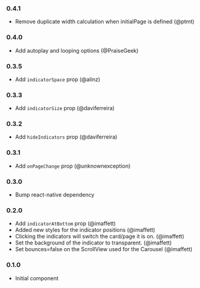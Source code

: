### 0.4.1
- Remove duplicate width calculation when initialPage is defined (@ptmt)

### 0.4.0
- Add autoplay and looping options (@PraiseGeek)

### 0.3.5
- Add `indicatorSpace` prop (@alinz)

### 0.3.3
- Add `indicatorSize` prop (@daviferreira)

### 0.3.2
- Add `hideIndicators` prop (@daviferreira)

### 0.3.1
- Add `onPageChange` prop (@unknownexception)

### 0.3.0
- Bump react-native dependency

### 0.2.0
- Add `indicatorAtBottom` prop (@imaffett)
- Added new styles for the  indicator positions (@imaffett)
- Clicking the indicators will switch the card/page it is on. (@imaffett)
- Set the background of the indicator to transparent. (@imaffett)
- Set bounces=false on the ScrollView used for the Carousel (@imaffett)

### 0.1.0
- Initial component
